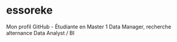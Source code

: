 # essoreke
Mon profil GitHub - Étudiante en Master 1 Data Manager, recherche alternance Data Analyst / BI

